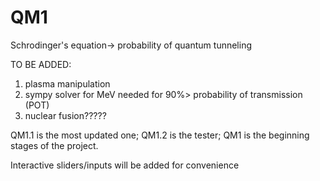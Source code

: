 # QM1
Schrodinger's equation-> probability of quantum tunneling 

TO BE ADDED:
1. plasma manipulation
2. sympy solver for MeV needed for 90%> probability of transmission (POT)
3. nuclear fusion?????

QM1.1 is the most updated one; QM1.2 is the tester; QM1 is the beginning stages of the project. 


Interactive sliders/inputs will be added for convenience
